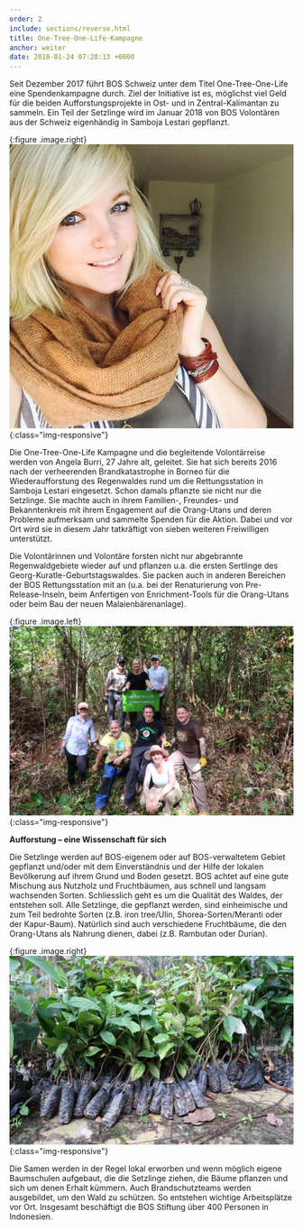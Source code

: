 ```yaml
---
order: 2
include: sections/reverse.html
title: One-Tree-One-Life-Kampagne
anchor: weiter
date: 2018-01-24 07:28:13 +0000
---
```

Seit Dezember 2017 führt BOS Schweiz unter dem Titel One-Tree-One-Life eine Spendenkampagne durch. Ziel der Initiative ist es, möglichst viel Geld für die beiden Aufforstungsprojekte in Ost- und in Zentral-Kalimantan zu sammeln. Ein Teil der Setzlinge wird im Januar 2018 von BOS Volontären aus der Schweiz eigenhändig in Samboja Lestari gepflanzt.

{:figure .image.right}
![image-title-here](assets/img/portraits/angela_burri.jpg){:class="img-responsive"}

Die One-Tree-One-Life Kampagne und die begleitende Volontärreise werden von Angela Burri, 27 Jahre alt, geleitet. Sie hat sich bereits 2016 nach der verheerenden Brandkatastrophe in Borneo für die Wiederaufforstung des Regenwaldes rund um die Rettungsstation in Samboja Lestari eingesetzt. Schon damals pflanzte sie nicht nur die Setzlinge. Sie machte auch in ihrem Familien-, Freundes- und Bekanntenkreis mit ihrem Engagement auf die Orang-Utans und deren Probleme aufmerksam und sammelte Spenden für die Aktion. Dabei und vor Ort wird sie in diesem Jahr tatkräftigt von sieben weiteren Freiwilligen unterstützt.

Die Volontärinnen und Volontäre forsten nicht nur abgebrannte Regenwaldgebiete wieder auf und pflanzen u.a. die ersten Sertlinge des Georg-Kuratle-Geburtstagswaldes. Sie packen auch in anderen Bereichen der BOS Rettungsstation mit an (u.a. bei der Renaturierung von Pre-Release-Inseln, beim Anfertigen von Enrichment-Tools für die Orang-Utans oder beim Bau der neuen Malaienbärenanlage).

{:figure .image.left}
![image-title-here](/uploads/2018/01/18/IMG-20180117-WA0013.jpg){:class="img-responsive"}

**Aufforstung – eine Wissenschaft für sich**

Die Setzlinge werden auf BOS-eigenem oder auf BOS-verwaltetem Gebiet gepflanzt und/oder mit dem Einverständnis und der Hilfe der lokalen Bevölkerung auf ihrem Grund und Boden gesetzt. BOS achtet auf eine gute Mischung aus Nutzholz und Fruchtbäumen, aus schnell und langsam wachsenden Sorten. Schliesslich geht es um die Qualität des Waldes, der entstehen soll. Alle Setzlinge, die gepflanzt werden, sind einheimische und zum Teil bedrohte Sorten (z.B. iron tree/Ulin, Shorea-Sorten/Meranti oder der Kapur-Baum). Natürlich sind auch verschiedene Fruchtbäume, die den Orang-Utans als Nahrung dienen, dabei (z.B. Rambutan oder Durian).

{:figure .image.right}
![image-title-here](/uploads/2018/01/18/IMG-20180116-WA0044.jpg){:class="img-responsive"}

Die Samen werden in der Regel lokal erworben und wenn möglich eigene Baumschulen aufgebaut, die die Setzlinge ziehen, die Bäume pflanzen und sich um denen Erhalt kümmern. Auch Brandschutzteams werden ausgebildet, um den Wald zu schützen. So entstehen wichtige Arbeitsplätze vor Ort. Insgesamt beschäftigt die BOS Stiftung über 400 Personen in Indonesien.

